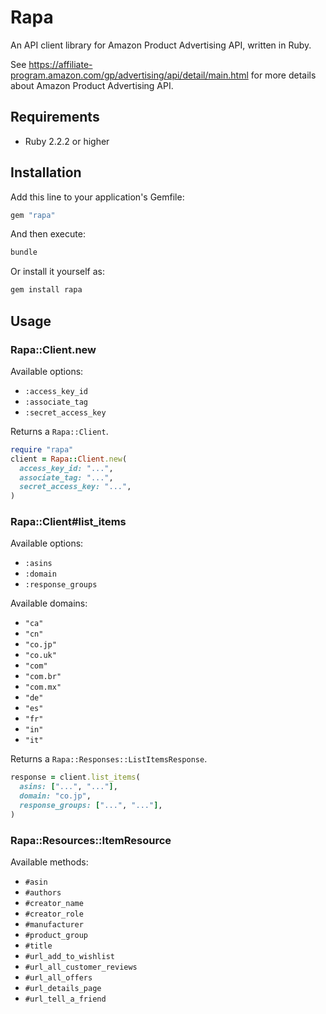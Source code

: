 # Rapa

An API client library for Amazon Product Advertising API, written in Ruby.

See https://affiliate-program.amazon.com/gp/advertising/api/detail/main.html for more details about Amazon Product Advertising API.

## Requirements

- Ruby 2.2.2 or higher

## Installation

Add this line to your application's Gemfile:

```ruby
gem "rapa"
```

And then execute:

```bash
bundle
```

Or install it yourself as:

```bash
gem install rapa
```

## Usage

### Rapa::Client.new

Available options:

- `:access_key_id`
- `:associate_tag`
- `:secret_access_key`

Returns a `Rapa::Client`.

```ruby
require "rapa"
client = Rapa::Client.new(
  access_key_id: "...",
  associate_tag: "...",
  secret_access_key: "...",
)
```

### Rapa::Client#list_items

Available options:

- `:asins`
- `:domain`
- `:response_groups`

Available domains:

- `"ca"`
- `"cn"`
- `"co.jp"`
- `"co.uk"`
- `"com"`
- `"com.br"`
- `"com.mx"`
- `"de"`
- `"es"`
- `"fr"`
- `"in"`
- `"it"`

Returns a `Rapa::Responses::ListItemsResponse`.

```ruby
response = client.list_items(
  asins: ["...", "..."],
  domain: "co.jp",
  response_groups: ["...", "..."],
)
```

### Rapa::Resources::ItemResource

Available methods:

- `#asin`
- `#authors`
- `#creator_name`
- `#creator_role`
- `#manufacturer`
- `#product_group`
- `#title`
- `#url_add_to_wishlist`
- `#url_all_customer_reviews`
- `#url_all_offers`
- `#url_details_page`
- `#url_tell_a_friend`
